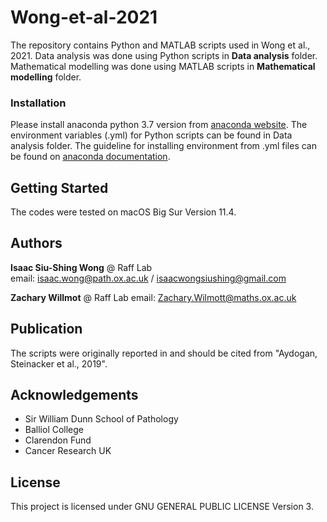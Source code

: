 # Wong-et-al-2021
The repository contains Python and MATLAB scripts used in Wong et al., 2021. Data analysis was done using Python scripts in **Data analysis** folder. Mathematical modelling was done using MATLAB scripts in **Mathematical modelling** folder.

### Installation
Please install anaconda python 3.7 version from [anaconda website](https://www.anaconda.com/download/#macos). The environment variables (.yml) for Python scripts can be found in Data analysis folder. The guideline for installing environment from .yml files can be found on [anaconda documentation](https://conda.io/projects/conda/en/latest/user-guide/tasks/manage-environments.html).

## Getting Started
The codes were tested on macOS Big Sur Version 11.4. 

## Authors
**Isaac Siu-Shing Wong** @ Raff Lab  
email: isaac.wong@path.ox.ac.uk / isaacwongsiushing@gmail.com
  
**Zachary Willmot** @ Raff Lab
email: Zachary.Wilmott@maths.ox.ac.uk

## Publication
The scripts were originally reported in and should be cited from "Aydogan, Steinacker et al., 2019".

## Acknowledgements
- Sir William Dunn School of Pathology
- Balliol College
- Clarendon Fund
- Cancer Research UK

## License
This project is licensed under GNU GENERAL PUBLIC LICENSE Version 3.